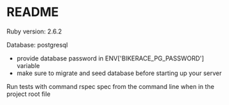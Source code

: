 # README

Ruby version: 2.6.2

Database: postgresql
- provide database password in ENV['BIKERACE_PG_PASSWORD'] variable
- make sure to migrate and seed database before starting up your server

Run tests with command rspec spec from the command line when in the project root file


